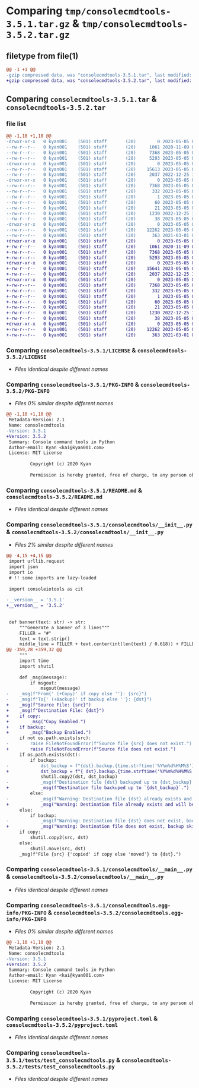 # Comparing `tmp/consolecmdtools-3.5.1.tar.gz` & `tmp/consolecmdtools-3.5.2.tar.gz`

## filetype from file(1)

```diff
@@ -1 +1 @@
-gzip compressed data, was "consolecmdtools-3.5.1.tar", last modified: Fri May  5 03:42:19 2023, max compression
+gzip compressed data, was "consolecmdtools-3.5.2.tar", last modified: Fri May  5 04:11:02 2023, max compression
```

## Comparing `consolecmdtools-3.5.1.tar` & `consolecmdtools-3.5.2.tar`

### file list

```diff
@@ -1,18 +1,18 @@
-drwxr-xr-x   0 kyan001    (501) staff       (20)        0 2023-05-05 03:42:19.133686 consolecmdtools-3.5.1/
--rw-r--r--   0 kyan001    (501) staff       (20)     1061 2020-11-09 08:36:27.000000 consolecmdtools-3.5.1/LICENSE
--rw-r--r--   0 kyan001    (501) staff       (20)     7368 2023-05-05 03:42:19.133023 consolecmdtools-3.5.1/PKG-INFO
--rw-r--r--   0 kyan001    (501) staff       (20)     5293 2023-05-05 03:39:04.000000 consolecmdtools-3.5.1/README.md
-drwxr-xr-x   0 kyan001    (501) staff       (20)        0 2023-05-05 03:42:19.123893 consolecmdtools-3.5.1/consolecmdtools/
--rw-r--r--   0 kyan001    (501) staff       (20)    15613 2023-05-05 03:39:04.000000 consolecmdtools-3.5.1/consolecmdtools/__init__.py
--rw-r--r--   0 kyan001    (501) staff       (20)     2037 2022-12-25 10:04:52.000000 consolecmdtools-3.5.1/consolecmdtools/__main__.py
-drwxr-xr-x   0 kyan001    (501) staff       (20)        0 2023-05-05 03:42:19.128894 consolecmdtools-3.5.1/consolecmdtools.egg-info/
--rw-r--r--   0 kyan001    (501) staff       (20)     7368 2023-05-05 03:42:19.000000 consolecmdtools-3.5.1/consolecmdtools.egg-info/PKG-INFO
--rw-r--r--   0 kyan001    (501) staff       (20)      332 2023-05-05 03:42:19.000000 consolecmdtools-3.5.1/consolecmdtools.egg-info/SOURCES.txt
--rw-r--r--   0 kyan001    (501) staff       (20)        1 2023-05-05 03:42:19.000000 consolecmdtools-3.5.1/consolecmdtools.egg-info/dependency_links.txt
--rw-r--r--   0 kyan001    (501) staff       (20)       60 2023-05-05 03:42:19.000000 consolecmdtools-3.5.1/consolecmdtools.egg-info/requires.txt
--rw-r--r--   0 kyan001    (501) staff       (20)       21 2023-05-05 03:42:19.000000 consolecmdtools-3.5.1/consolecmdtools.egg-info/top_level.txt
--rw-r--r--   0 kyan001    (501) staff       (20)     1230 2022-12-25 10:04:52.000000 consolecmdtools-3.5.1/pyproject.toml
--rw-r--r--   0 kyan001    (501) staff       (20)       38 2023-05-05 03:42:19.133893 consolecmdtools-3.5.1/setup.cfg
-drwxr-xr-x   0 kyan001    (501) staff       (20)        0 2023-05-05 03:42:19.131688 consolecmdtools-3.5.1/tests/
--rw-r--r--   0 kyan001    (501) staff       (20)    12262 2023-05-05 03:39:04.000000 consolecmdtools-3.5.1/tests/test_consolecmdtools.py
--rw-r--r--   0 kyan001    (501) staff       (20)      363 2021-03-01 08:05:34.000000 consolecmdtools-3.5.1/tests/test_runas.py
+drwxr-xr-x   0 kyan001    (501) staff       (20)        0 2023-05-05 04:11:02.294607 consolecmdtools-3.5.2/
+-rw-r--r--   0 kyan001    (501) staff       (20)     1061 2020-11-09 08:36:27.000000 consolecmdtools-3.5.2/LICENSE
+-rw-r--r--   0 kyan001    (501) staff       (20)     7368 2023-05-05 04:11:02.293642 consolecmdtools-3.5.2/PKG-INFO
+-rw-r--r--   0 kyan001    (501) staff       (20)     5293 2023-05-05 03:39:04.000000 consolecmdtools-3.5.2/README.md
+drwxr-xr-x   0 kyan001    (501) staff       (20)        0 2023-05-05 04:11:02.285771 consolecmdtools-3.5.2/consolecmdtools/
+-rw-r--r--   0 kyan001    (501) staff       (20)    15641 2023-05-05 04:07:35.000000 consolecmdtools-3.5.2/consolecmdtools/__init__.py
+-rw-r--r--   0 kyan001    (501) staff       (20)     2037 2022-12-25 10:04:52.000000 consolecmdtools-3.5.2/consolecmdtools/__main__.py
+drwxr-xr-x   0 kyan001    (501) staff       (20)        0 2023-05-05 04:11:02.289895 consolecmdtools-3.5.2/consolecmdtools.egg-info/
+-rw-r--r--   0 kyan001    (501) staff       (20)     7368 2023-05-05 04:11:02.000000 consolecmdtools-3.5.2/consolecmdtools.egg-info/PKG-INFO
+-rw-r--r--   0 kyan001    (501) staff       (20)      332 2023-05-05 04:11:02.000000 consolecmdtools-3.5.2/consolecmdtools.egg-info/SOURCES.txt
+-rw-r--r--   0 kyan001    (501) staff       (20)        1 2023-05-05 04:11:02.000000 consolecmdtools-3.5.2/consolecmdtools.egg-info/dependency_links.txt
+-rw-r--r--   0 kyan001    (501) staff       (20)       60 2023-05-05 04:11:02.000000 consolecmdtools-3.5.2/consolecmdtools.egg-info/requires.txt
+-rw-r--r--   0 kyan001    (501) staff       (20)       21 2023-05-05 04:11:02.000000 consolecmdtools-3.5.2/consolecmdtools.egg-info/top_level.txt
+-rw-r--r--   0 kyan001    (501) staff       (20)     1230 2022-12-25 10:04:52.000000 consolecmdtools-3.5.2/pyproject.toml
+-rw-r--r--   0 kyan001    (501) staff       (20)       38 2023-05-05 04:11:02.294797 consolecmdtools-3.5.2/setup.cfg
+drwxr-xr-x   0 kyan001    (501) staff       (20)        0 2023-05-05 04:11:02.291796 consolecmdtools-3.5.2/tests/
+-rw-r--r--   0 kyan001    (501) staff       (20)    12262 2023-05-05 03:39:04.000000 consolecmdtools-3.5.2/tests/test_consolecmdtools.py
+-rw-r--r--   0 kyan001    (501) staff       (20)      363 2021-03-01 08:05:34.000000 consolecmdtools-3.5.2/tests/test_runas.py
```

### Comparing `consolecmdtools-3.5.1/LICENSE` & `consolecmdtools-3.5.2/LICENSE`

 * *Files identical despite different names*

### Comparing `consolecmdtools-3.5.1/PKG-INFO` & `consolecmdtools-3.5.2/PKG-INFO`

 * *Files 0% similar despite different names*

```diff
@@ -1,10 +1,10 @@
 Metadata-Version: 2.1
 Name: consolecmdtools
-Version: 3.5.1
+Version: 3.5.2
 Summary: Console command tools in Python
 Author-email: Kyan <kai@kyan001.com>
 License: MIT License
         
         Copyright (c) 2020 Kyan
         
         Permission is hereby granted, free of charge, to any person obtaining a copy
```

### Comparing `consolecmdtools-3.5.1/README.md` & `consolecmdtools-3.5.2/README.md`

 * *Files identical despite different names*

### Comparing `consolecmdtools-3.5.1/consolecmdtools/__init__.py` & `consolecmdtools-3.5.2/consolecmdtools/__init__.py`

 * *Files 2% similar despite different names*

```diff
@@ -4,15 +4,15 @@
 import urllib.request
 import json
 import io
 # !! some imports are lazy-loaded
 
 import consoleiotools as cit
 
-__version__ = '3.5.1'
+__version__ = '3.5.2'
 
 
 def banner(text: str) -> str:
     """Generate a banner of 3 lines"""
     FILLER = "#"
     text = text.strip()
     middle_line = FILLER + text.center(int(len(text) / 0.618)) + FILLER
@@ -359,28 +359,32 @@
     """
     import time
     import shutil
 
     def _msg(message):
         if msgout:
             msgout(message)
-    _msg(f"From{' (+Copy)' if copy else ''}: {src}")
-    _msg(f"To{' (+Backup)' if backup else ''}: {dst}")
+    _msg(f"Source File: {src}")
+    _msg(f"Destination File: {dst}")
+    if copy:
+        _msg("Copy Enabled.")
+    if backup:
+        _msg("Backup Enabled.")
     if not os.path.exists(src):
-        raise FileNotFoundError(f"Source file {src} does not exist.")
+        raise FileNotFoundError(f"Source file does not exist.")
     if os.path.exists(dst):
         if backup:
-            dst_backup = f"{dst}.backup.{time.strftime('%Y%m%d%H%M%S')}"
+            dst_backup = f"{ dst}.backup.{time.strftime('%Y%m%d%H%M%S')}"
             shutil.copy2(dst, dst_backup)
-            _msg(f"Destination file {dst} backuped up to {dst_backup}.")
+            _msg(f"Destination file backuped up to `{dst_backup}`.")
         else:
-            _msg(f"Warning: Destination file {dst} already exists and will be overwritten.")
+            _msg("Warning: Destination file already exists and will be overwritten.")
     else:
         if backup:
-            _msg(f"Warning: Destination file {dst} does not exist, backup skipped.")
+            _msg("Warning: Destination file does not exist, backup skipped.")
     if copy:
         shutil.copy2(src, dst)
     else:
         shutil.move(src, dst)
     _msg(f"File {src} {'copied' if copy else 'moved'} to {dst}.")
```

### Comparing `consolecmdtools-3.5.1/consolecmdtools/__main__.py` & `consolecmdtools-3.5.2/consolecmdtools/__main__.py`

 * *Files identical despite different names*

### Comparing `consolecmdtools-3.5.1/consolecmdtools.egg-info/PKG-INFO` & `consolecmdtools-3.5.2/consolecmdtools.egg-info/PKG-INFO`

 * *Files 0% similar despite different names*

```diff
@@ -1,10 +1,10 @@
 Metadata-Version: 2.1
 Name: consolecmdtools
-Version: 3.5.1
+Version: 3.5.2
 Summary: Console command tools in Python
 Author-email: Kyan <kai@kyan001.com>
 License: MIT License
         
         Copyright (c) 2020 Kyan
         
         Permission is hereby granted, free of charge, to any person obtaining a copy
```

### Comparing `consolecmdtools-3.5.1/pyproject.toml` & `consolecmdtools-3.5.2/pyproject.toml`

 * *Files identical despite different names*

### Comparing `consolecmdtools-3.5.1/tests/test_consolecmdtools.py` & `consolecmdtools-3.5.2/tests/test_consolecmdtools.py`

 * *Files identical despite different names*

